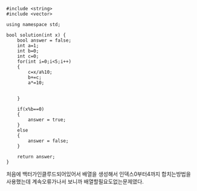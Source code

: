 ```
#include <string>
#include <vector>

using namespace std;

bool solution(int x) {
    bool answer = false;
    int a=1;
    int b=0;
    int c=0;
    for(int i=0;i<5;i++)
    {
        c=x/a%10;
        b+=c;
        a*=10;   
       
        
    }
    
    if(x%b==0)
    {
        answer = true;
    }
    else
    {
        answer = false;
    }
    
    return answer;
}
```

처음에 백터가인클루드되어있어서 배열을 생성해서 인덱스0부터4까지 합치는방법을 사용했는데 계속오류가나서 보니까 배열할필요도없는문제였다.